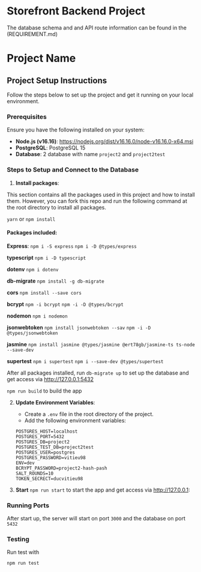 # Storefront Backend Project

The database schema and and API route information can be found in the (REQUIREMENT.md)

# Project Name

## Project Setup Instructions

Follow the steps below to set up the project and get it running on your local environment.

### Prerequisites

Ensure you have the following installed on your system:
- **Node.js (v16.16)**: https://nodejs.org/dist/v16.16.0/node-v16.16.0-x64.msi
- **PostgreSQL**: PostgreSQL 15
- **Database**: 2 database with name `project2` and `project2test`

### Steps to Setup and Connect to the Database

1. **Install packages**:

This section contains all the packages used in this project and how to install them. However, you can fork this repo and run the following command at the root directory to install all packages.

`yarn` or `npm install`

#### Packages included:

**Express**: 
`npm i -S express` 
`npm i -D @types/express`

**typescript**
`npm i -D typescript`

**dotenv**
`npm i dotenv`

**db-migrate**
`npm install -g db-migrate`

**cors**
`npm install --save cors`

**bcrypt**
`npm -i bcrypt`
`npm -i -D @types/bcrypt`

**nodemon**
`npm i nodemon`

**jsonwebtoken**
`npm install jsonwebtoken --sav`
`npm -i -D @types/jsonwebtoken`

**jasmine**
`npm install jasmine @types/jasmine @ert78gb/jasmine-ts ts-node --save-dev`

**supertest**
`npm i supertest`
`npm i --save-dev @types/supertest`

After all packages installed, run `db-migrate up` to set up the database and get access via http://127.0.0.1:5432

`npm run build` to build the app

2. **Update Environment Variables**:
   - Create a `.env` file in the root directory of the project.
   - Add the following environment variables:
    ```env
    POSTGRES_HOST=localhost
    POSTGRES_PORT=5432
    POSTGRES_DB=project2
    POSTGRES_TEST_DB=project2test 
    POSTGRES_USER=postgres
    POSTGRES_PASSWORD=vitieu98
    ENV=dev
    BCRYPT_PASSWORD=project2-hash-pash
    SALT_ROUNDS=10
    TOKEN_SECRECT=ducvitieu98
    ```

3. **Start** 
`npm run start` to start the app and get access via http://127.0.0.1:


### Running Ports 
After start up, the server will start on port `3000` and the database on port `5432`

### Testing
Run test with 

`npm run test`